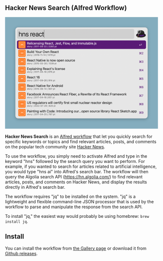 Hacker News Search (Alfred Workflow)
---

![Screenshot of the workflow](screenshot.png)

**Hacker News Search** is an [Alfred workflow](https://www.alfredapp.com/workflows/) that let you quickly search for specific keywords or topics and find relevant articles, posts, and comments on the popular tech community site [Hacker News](https://news.ycombinator.com/). 

To use the workflow, you simply need to activate Alfred and type in the keyword "hns" followed by the search query you want to perform. For example, if you wanted to search for articles related to artificial intelligence, you would type "hns ai" into Alfred's search bar. The workflow will then query the Algolia search API (https://hn.algolia.com/) to find relevant articles, posts, and comments on Hacker News, and display the results directly in Alfred's search bar.

The workflow requires "jq" to be installed on the system. "jq" is a lightweight and flexible command-line JSON processor that is used by the workflow to parse and manipulate the response from the search API.

To install "jq," the easiest way would probably be using homebrew: `brew install jq`.

## Install

You can install the workflow from [the Gallery page](https://alfred.app/workflows/jereze/hacker-news-search/) or download it from [Github releases](https://github.com/jereze/alfred-hacker-news-search/releases/latest).